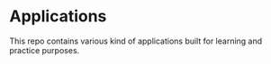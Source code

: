 # Applications
This repo contains various kind of applications built for learning and practice purposes. 
